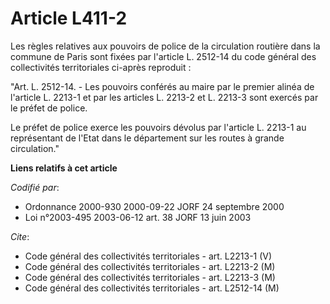 # Article L411-2

Les règles relatives aux pouvoirs de police de la circulation routière dans la commune de Paris sont fixées par l'article L.
2512-14 du code général des collectivités territoriales ci-après reproduit :

"Art. L. 2512-14. - Les pouvoirs conférés au maire par le premier alinéa de l'article L. 2213-1 et par les articles L. 2213-2
et L. 2213-3 sont exercés par le préfet de police.

Le préfet de police exerce les pouvoirs dévolus par l'article L. 2213-1 au représentant de l'Etat dans le département sur les
routes à grande circulation."

**Liens relatifs à cet article**

_Codifié par_:

  - Ordonnance 2000-930 2000-09-22 JORF 24 septembre 2000
  - Loi n°2003-495 2003-06-12 art. 38 JORF 13 juin 2003

_Cite_:

  - Code général des collectivités territoriales - art. L2213-1 (V)
  - Code général des collectivités territoriales - art. L2213-2 (M)
  - Code général des collectivités territoriales - art. L2213-3 (M)
  - Code général des collectivités territoriales - art. L2512-14 (M)
